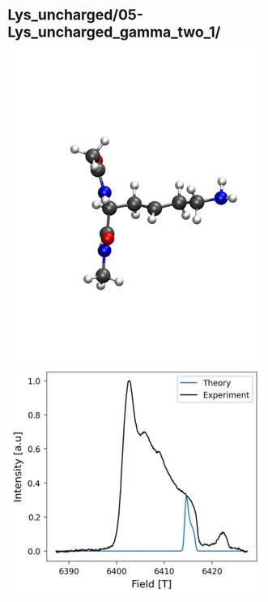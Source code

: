 Lys_uncharged/05-Lys_uncharged_gamma_two_1/
===========================================

<div align="center">
  <img src="./opt.png"  width="500">
</div>


<div align="center">
  <img src="./field_intensity.png"  width="500">
</div>

